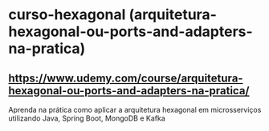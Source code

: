 # curso-hexagonal (arquitetura-hexagonal-ou-ports-and-adapters-na-pratica)

## https://www.udemy.com/course/arquitetura-hexagonal-ou-ports-and-adapters-na-pratica/
Aprenda na prática como aplicar a arquitetura hexagonal em microsserviços utilizando Java, Spring Boot, MongoDB e Kafka
